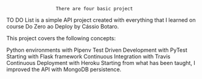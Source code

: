                       There are four basic project

TO DO List is a simple API project created with everything that I learned on course Do Zero ao Deploy by Cássio Botaro.

This project covers the following concepts:

Python environments with Pipenv Test Driven Development with PyTest Starting with Flask framework Continuous Integration with Travis Continuous Deployment with Heroku Starting from what has been taught, I improved the API with MongoDB persistence.

